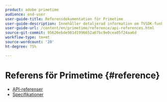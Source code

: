 ```yaml
---
product: adobe primetime
audience: end-user
user-guide-title: Referensdokumentation för Primetime
user-guide-description: Innehåller detaljerad information om TVSDK-funktioner, datastrukturer och andra programmeringskonstruktioner.
user-guide-url: /content/en/primetime/reference/api-references.html
source-git-commit: 95626ebde981d1996652a67bc9e0cea05f24aa6d
workflow-type: tm+mt
source-wordcount: '20'
ht-degree: 75%

---
```



# Referens för Primetime {#reference}

+ [API-referenser](api-references.md)
+ [Specifikationer](specifications.md)